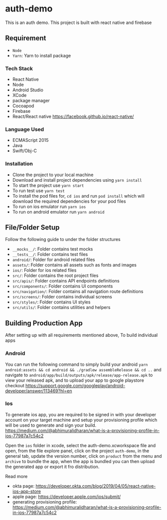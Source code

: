 # auth-demo

This is an auth demo. This project is built with react native and firebase

## Requirement

- `Node`
- `Yarn`: Yarn to install package

### Tech Stack

- React Native
- Node
- Android Studio
- XCode
- package manager
- Cocoapod
- Firebase
- React/React native https://facebook.github.io/react-native/

### Language Used

- ECMAScript 2015
- Java
- Swift/Obj-C

### Installation

- Clone the project to your local machine
- Download and install project dependencies using `yarn install`
- To start the project use `yarn start`
- To run test use `yarn test`
- To install the pod files for, `cd ios` and run `pod install` which will download the required dependencies for your pod files
- To run on ios emulator run `yarn ios`
- To run on android emulator run `yarn android`

## File/Folder Setup

Follow the following guide to under the folder structures

- `__mocks__/`: Folder contains test mocks
- `__tests__/`: Folder contains test files
- `android/`: Folder for android related files
- `assets/`: Folder contains all assets such as fonts and images
- `ios/`: Folder for ios related files
- `src/`: Folder contains the root project files
- `src/apis/`: Folder contains API endpoints definitions
- `src/components/`: Folder contains UI components
- `src/navigation/`: Folder contains all navigation route definitions
- `src/screens/`: Folder contains individual screens
- `src/styles/`: Folder contains UI styles
- `src/utils/`: Folder contains utilities and helpers

## Building Production App

After setting up with all requirements mentioned above, To build individual apps

### Android

You can run the following command to simply build your android `yarn android:assets && cd android && ./gradlew assembleRelease && cd ..` and navigate to `android/app/build/outputs/apk/release/app-release.apk` to view your released apk, and to upload your app to google playstore checkout https://support.google.com/googleplay/android-developer/answer/113469?hl=en

### Ios

To generate ios app, you are required to be signed in with your developer account on your target machine and setup your provisioning profile which will be used to generate and sign your build. https://medium.com/@abhimuralidharan/what-is-a-provisioning-profile-in-ios-77987a7c54c2

Open the `ios` folder in xcode, select the auth-demo.xcworkspace file and open, from the file explore panel, click on the project `auth-demo`, in the general tab, update the version number, click on `product` from the menu and `archive` to bundle the app, when the app is bundled you can then upload the generated app or export it fro distribution.

Read more

- okta page: https://developer.okta.com/blog/2019/04/05/react-native-ios-app-store
- apple page: https://developer.apple.com/ios/submit/
- generating provisioning profile: https://medium.com/@abhimuralidharan/what-is-a-provisioning-profile-in-ios-77987a7c54c2

